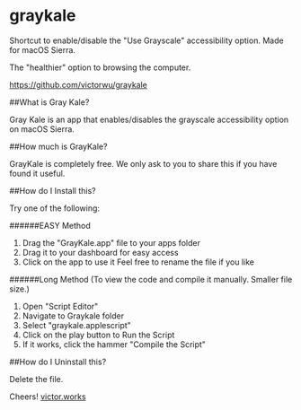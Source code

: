 # graykale

Shortcut to enable/disable the "Use Grayscale" 
accessibility option. Made for macOS Sierra.

The "healthier" option to browsing the computer.

https://github.com/victorwu/graykale


##What is Gray Kale?

Gray Kale is an app that enables/disables the grayscale 
accessibility option on macOS Sierra.



##How much is GrayKale?

GrayKale is completely free. We only ask to you to
share this if you have found it useful.



##How do I Install this?

Try one of the following:

######EASY Method
1. Drag the "GrayKale.app" file to your apps folder
2. Drag it to your dashboard for easy access
3. Click on the app to use it
Feel free to rename the file if you like

######Long Method
(To view the code and compile it manually.
Smaller file size.)

1. Open "Script Editor"
2. Navigate to Graykale folder
3. Select "graykale.applescript"
4. Click on the play button to Run the Script
5. If it works, click the hammer "Compile the Script"



##How do I Uninstall this?

Delete the file.



Cheers!
[victor.works](http://victor.works/)